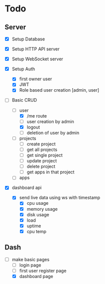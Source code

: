 # Todo

## Server

- [x] Setup Database
- [x] Setup HTTP API server
- [x] Setup WebSocket server

- [x] Setup Auth
  - [x] first owner user
  - [x] JWT
  - [x] Role based user creation [admin, user]

- [ ] Basic CRUD
  - [ ] user
    - [x] /me route
    - [ ] user creation by admin
    - [x] logout
    - [ ] deletion of user by admin
  - [ ] projects
    - [ ] create project
    - [ ] get all projects
    - [ ] get single project
    - [ ] update project
    - [ ] delete project
    - [ ] get apps in that project
  - [ ] apps

- [x] dashboard api
  - [x] send live data using ws with timestamp
    - [x] cpu usage
    - [x] memory usage 
    - [x] disk usage
    - [x] load
    - [x] uptime
    - [x] cpu temp 

## Dash

- [ ] make basic pages
  - [ ] login page
  - [ ] first user register page
  - [x] dashboard page
